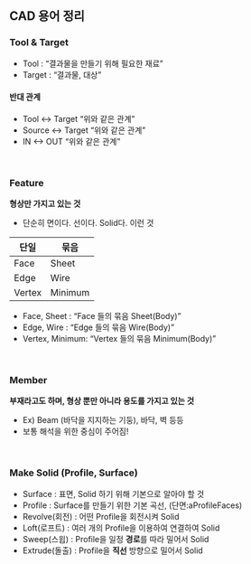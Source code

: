 ## CAD 용어 정리

### Tool & Target
* Tool : “결과물을 만들기 위해 필요한 재료”
* Target : “결과물, 대상”

#### 반대 관계
* Tool <-> Target   “위와 같은 관계”
* Source <-> Target   “위와 같은 관계”
* IN <-> OUT   “위와 같은 관계”



<br/>

### Feature

**형상만 가지고 있는 것** <br/>
* 단순히 면이다. 선이다. Solid다. 이런 것


단일 | 묶음 
---------|----------
 Face | Sheet 
 Edge | Wire 
 Vertex | Minimum 

* Face, Sheet : “Face 들의 묶음 Sheet(Body)”
* Edge, Wire : “Edge 들의 묶음 Wire(Body)”
* Vertex, Minimum: “Vertex 들의 묶음 Minimum(Body)”



<br/>

### Member

**부재라고도 하며, 형상 뿐만 아니라 용도를 가지고 있는 것**<br/>
* Ex) Beam (바닥을 지지하는 기둥), 바닥, 벽 등등<br/>
* 보통 해석을 위한 중심이 주어짐!




<br/>

### Make Solid (Profile, Surface)
* Surface : 표면, Solid 하기 위해 기본으로 알아야 할 것
* Profile : Surface를 만들기 위한 기본 곡선, (단면:aProfileFaces)
* Revolve(회전) : 어떤 Profile을 회전시켜 Solid
* Loft(로프트) : 여러 개의 Profile을 이용하여 연결하여 Solid
* Sweep(스윕) : Profile을 일정 **경로**를 따라 밀어서 Solid
* Extrude(돌출) : Profile을 **직선** 방향으로 밀어서 Solid


